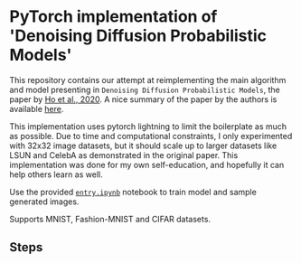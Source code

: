 # PyTorch implementation of 'Denoising Diffusion Probabilistic Models'

This repository contains our attempt at reimplementing the main algorithm and model presenting in `Denoising Diffusion Probabilistic Models`, the paper by [Ho et al., 2020](https://arxiv.org/abs/2006.11239). A nice summary of the paper by the authors is available [here](https://hojonathanho.github.io/diffusion/). 

This implementation uses pytorch lightning to limit the boilerplate as much as possible. Due to time and computational constraints, I only experimented with 32x32 image datasets, but it should scale up to larger datasets like LSUN and CelebA as demonstrated in the original paper. This implementation was done for my own self-education, and hopefully it can help others learn as well.

Use the provided [`entry.ipynb`](./entry.ipynb) notebook to train model and sample generated images. 

Supports MNIST, Fashion-MNIST and CIFAR datasets.

## Steps

